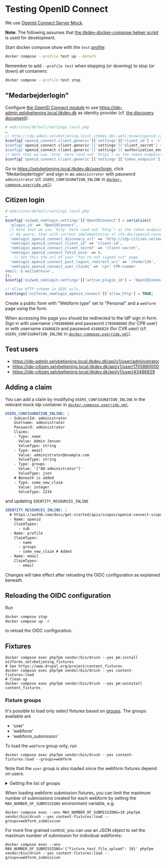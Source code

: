 # Testing OpenID Connect

We use [OpenId Connect Server Mock](https://github.com/Soluto/oidc-server-mock).

**Note**: The following assumes that [the itkdev-docker-compose helper
script](https://github.com/itk-dev/devops_itkdev-docker#helper-scripts) is used
for development.

Start docker compose show with the `test`
[profile](https://docs.docker.com/compose/profiles/):

```sh
docker compose --profile test up --detach
```

Remember to add `--profile test` when stopping (or downing) to stop (or down)
all containers:

```sh
docker compose --profile test stop
```

## "Medarbejderlogin"

Configure [the OpenID Connect
module](https://www.drupal.org/project/openid_connect) to use
<https://idp-admin.selvbetjening.local.itkdev.dk> as identity provider (cf. [the
discovery
document](https://idp-admin.selvbetjening.local.itkdev.dk/.well-known/openid-configuration)):

```php
# web/sites/default/settings.local.php
…
// http://idp-admin.selvbetjening.local.itkdev.dk/.well-known/openid-configuration
$config['openid_connect.client.generic']['settings']['client_id'] = 'client-id;
$config['openid_connect.client.generic']['settings']['client_secret'] = 'client-secret';
$config['openid_connect.client.generic']['settings']['authorization_endpoint'] = 'https://idp-admin.selvbetjening.local.itkdev.dk/connect/authorize';
// Note that we use `http` here (and not `https`) as the token endpoint is accessed inside the docker compose setup.
$config['openid_connect.client.generic']['settings']['token_endpoint'] = 'http://idp-admin.selvbetjening.local.itkdev.dk/connect/token';
```

Go to <https://selvbetjening.local.itkdev.dk/user/login>, click
“Medarbejderlogin” and sign in as `administrator` with password `administrator`
(cf. `USERS_CONFIGURATION_INLINE` in [`docker-compose.override.yml`](../docker-compose.override.yml)).

## Citizen login

```php
# web/sites/default/settings.local.php
…
$config['os2web_nemlogin.settings']['OpenIDConnect'] = serialize([
  'plugin_id' => 'OpenIDConnect',
  // Note that we use `http` here (and not `http`) as the token endpoint is accessed inside the docker compose setup.
  // Be aware, that with current implementation of itk-dev/openid-connect underscores '_' are not allowed in a discovery urls subdomain.
  'nemlogin_openid_connect_discovery_url' => 'http://idp-citizen.selvbetjening.local.itkdev.dk/.well-known/openid-configuration',
  'nemlogin_openid_connect_client_id' => 'client-id',
  'nemlogin_openid_connect_client_secret' => 'client-secret',
  'nemlogin_openid_connect_fetch_once' => 0,
    // Set this the url of your "You're not signed out" page.
  'nemlogin_openid_connect_post_logout_redirect_uri' => '/node/126',
  'nemlogin_openid_connect_user_claims' => 'cpr: CPR-nummer
email: E-mailadresse',
]);
$config['os2web_nemlogin.settings']['active_plugin_id'] = 'OpenIDConnect';

// Allow HTTP scheme in OIDC urls.
$settings['os2forms_nemlogin_openid_connect']['allow_http'] = TRUE;
```

Create a public form with "Webform type" set to "Personal" and a `webform` page
using the form.

When accessing the page you should be redirected to the IdP sign in form. Sign
in with username `1705880000` and password `1705880000` (for CPR user) or with
username `43486829` and password `43486829` (for CVR user) (cf.
`USERS_CONFIGURATION_INLINE` in
[`docker-compose.override.yml`](../docker-compose.override.yml)).

## Test users

* <https://idp-admin.selvbetjening.local.itkdev.dk/api/v1/user/administrator>
* <https://idp-citizen.selvbetjening.local.itkdev.dk/api/v1/user/1705880000>
* <https://idp-citizen.selvbetjening.local.itkdev.dk/api/v1/user/43486829>

## Adding a claim

You can add a claim by modifying `USERS_CONFIGURATION_INLINE` in the relevant
mock idp container in [`docker-compose.override.yml`](../docker-compose.override.yml).

```yaml
USERS_CONFIGURATION_INLINE: |
  - SubjectId: administrator
    Username: administrator
    Password: administrator
    Claims:
    - Type: name
      Value: Admin Jensen
      ValueType: string
    - Type: email
      Value: administrator@example.com
      ValueType: string
    - Type: groups
      Value: '["AD-administrator"]'
      ValueType: json
    # Beneath is added
    - Type: some_new_claim
      Value: integer
      ValueType: 1234
```

and updating `IDENTITY_RESOURCES_INLINE`

```yaml
IDENTITY_RESOURCES_INLINE: |
  # https://auth0.com/docs/get-started/apis/scopes/openid-connect-scopes#standard-claims
  - Name: openid
    ClaimTypes:
      - sub
  - Name: profile
    ClaimTypes:
      - name
      - groups
      - some_new_claim # Added
  - Name: email
    ClaimTypes:
      - email
```

Changes will take effect after reloading the OIDC configuration as explained
beneath.

## Reloading the OIDC configuration

Run

```sh
docker compose stop
docker compose up -d
```

to reload the OIDC configuration.

## Fixtures

``` shell name=fixtures-load
docker compose exec phpfpm vendor/bin/drush --yes pm:install os2forms_selvbetjening_fixtures
# See https://www.drupal.org/project/content_fixtures
docker compose exec phpfpm vendor/bin/drush --yes content-fixtures:load
# Clean up
docker compose exec phpfpm vendor/bin/drush --yes pm:uninstall content_fixtures
```

### Fixture groups

It's possible to load only select fixtures based on [groups](https://www.drupal.org/project/content_fixtures). The groups available are

* 'user'
* 'webform'
* 'webform_submission'

To load the `webform` group only, run

``` shell
docker compose exec phpfpm vendor/bin/drush --yes content-fixtures:load --groups=webform
```

Note that the `user` group is also loaded since the webform fixtures depend on users.

<details>
<summary>Getting the list of groups</summary>

``` shell
grep -r 'GROUP = ' web/modules/custom/os2forms_selvbetjening/modules/os2forms_selvbetjening_fixtures/src/Fixtures
```

</details>

When loading webform submission fixtures, you can limit the maximum number of submissions created for each webform by
setting the `MAX_NUMBER_OF_SUBMISSIONS` environment variable, e.g.

``` shell
docker compose exec --env MAX_NUMBER_OF_SUBMISSIONS=10 phpfpm vendor/bin/drush --yes content-fixtures:load --groups=webform_submission
```

For more fine grained control, you can use an JSON object to set the maximum number of submission for individual
webforms:

``` shell
docker compose exec --env MAX_NUMBER_OF_SUBMISSIONS='{"fixture_test_file_upload": 10}' phpfpm vendor/bin/drush --yes content-fixtures:load --groups=webform_submission
```
